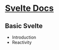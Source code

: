 # [Svelte Docs](https://svelte.dev/tutorial/svelte/welcome-to-svelte)

## Basic Svelte

- Introduction
- Reactivity
